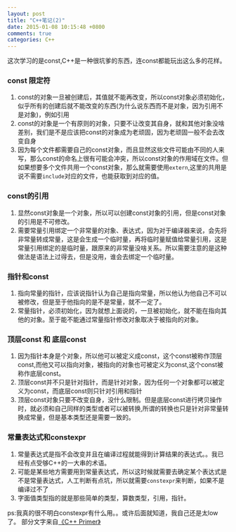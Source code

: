 ```yaml
---
layout: post
title: "C++笔记(2)"
date: 2015-01-08 10:15:48 +0800
comments: true
categories: C++
---
```

这次学习的是const,C++是一种很坑爹的东西，连const都能玩出这么多的花样。
<!-- more -->
### const 限定符
1. const的对象一旦被创建后，其值就不能再改变，所以const对象必须初始化，似乎所有的创建后就不能改变的东西(为什么说东西而不是对象，因为引用不是对象)，例如引用
2. const的对象是一个有原则的对象，只要不让改变其自身，就和其他对象没啥差别，我们是不是应该把const的对象成为老顽固，因为老顽固一般不会去改变自身
3. 因为每个文件都需要自己的const对象，而且显然这些文件可能由不同的人来写，那么const的命名上很有可能会冲突，所以const对象的作用域在文件。但如果想要多个文件共用一个const对象，那么就需要使用`extern`,这里的共用是说不需要`include`对应的文件，也能获取到对应的值。

### const的引用
1. 显然const对象是一个对象，所以可以创建const对象的引用，但是const对象的引用是不可修改。
2. 需要常量引用绑定一个非常量的对象、表达式，因为对于编译器来说，会先将非常量转成常量，这是会生成一个临时量，再将临时量赋值给常量引用，这是常量引用绑定的是临时量，跟原来的非常量没啥关系。所以需要注意的是这种做法是语法上过得去，但是没用，谁会去绑定一个临时量。

### 指针和const
1. 指向常量的指针，应该说指针认为自己是指向常量，所以他认为他自己不可以被修改，但是至于他指向的是不是常量，就不一定了。
2. 常量指针，必须初始化，因为就想上面说的，一旦被初始化，就不能在指向其他的对象。至于能不能通过常量指针修改对象取决于被指向的对象。

### 顶层const 和 底层const
1. 因为指针本身是个对象，所以他可以被定义成const，这个const被称作顶层const,而他又可以指向对象，被指向的对象也可被定义为const,这个const被称作底层const。
2. 顶层const并不只是针对指针，而是针对对象，因为任何一个对象都可以被定义为const，而底层const则只针对引用和指针
3. 顶层const对象只要不改变自身，没什么限制。但是底层const进行拷贝操作时，就必须和自己同样的类型或者可以被转换,所谓的转换也只是针对非常量转换成常量，但是基本类型还是需要一致的。

### 常量表达式和constexpr
1. 常量表达式是指不会改变并且在编译过程就能得到计算结果的表达式。。我已经有点受够C++的一大串的术语。
2. 可能是某些地方需要用到常量表达式，所以这时候就需要去确定某个表达式是不是常量表达式，人工判断有点坑，所以就需要`constexpr`来判断，如果不是编译过不了
3. 字面值类型指的就是那些简单的类型，算数类型，引用，指针。

ps:我真的很不明白constexpr有什么用。。或许后面就知道，我自己还是太low了。
部分文字来自[《C++ Primer》](http://www.amazon.cn/gp/product/B00ESUIL0O/ref=as_li_ss_tl?ie=UTF8&camp=536&creative=3132&creativeASIN=B00ESUIL0O&linkCode=as2&tag=robinwu-23)
